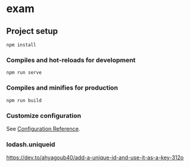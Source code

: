 # exam

## Project setup
```
npm install
```

### Compiles and hot-reloads for development
```
npm run serve
```

### Compiles and minifies for production
```
npm run build
```

### Customize configuration
See [Configuration Reference](https://cli.vuejs.org/config/).




### lodash.uniqueid
 https://dev.to/ahyagoub40/add-a-unique-id-and-use-it-as-a-key-312o
